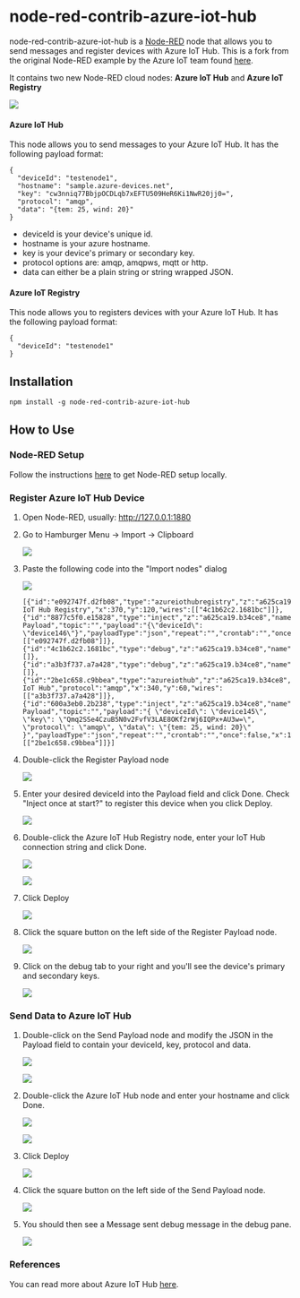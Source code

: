 # node-red-contrib-azure-iot-hub

node-red-contrib-azure-iot-hub is a <a href="http://nodered.org" target="_new">Node-RED</a> node that allows you to send messages and register devices with Azure IoT Hub. This is a fork from the original Node-RED example by the Azure IoT team found [here](https://github.com/Azure/azure-iot-sdks/tree/master/node/device/node-red).

It contains two new Node-RED cloud nodes: **Azure IoT Hub** and **Azure IoT Registry**

![](images/flow-nodes.png)

#### Azure IoT Hub

This node allows you to send messages to your Azure IoT Hub.  It has the following payload format:
```
{
  "deviceId": "testenode1",
  "hostname": "sample.azure-devices.net",
  "key": "cw3nniq77BbjpOCDLqb7xEFTU509HeR6Ki1NwR20jj0=",
  "protocol": "amqp",
  "data": "{tem: 25, wind: 20}"
}
```
- deviceId is your device's unique id.
- hostname is your azure hostname.
- key is your device's primary or secondary key.
- protocol options are: amqp, amqpws, mqtt or http.
- data can either be a plain string or string wrapped JSON.

#### Azure IoT Registry

This node allows you to registers devices with your Azure IoT Hub. It has the following payload format:

```
{
  "deviceId": "testenode1"
}
```

## Installation

```
npm install -g node-red-contrib-azure-iot-hub
```

## How to Use


### Node-RED Setup
Follow the instructions [here](http://nodered.org/docs/getting-started/installation) to get Node-RED setup locally.

### Register Azure IoT Hub Device

1. Open Node-RED, usually: <http://127.0.0.1:1880>

2. Go to Hamburger Menu -> Import -> Clipboard

    ![](images/import-clip.png)

3. Paste the following code into the "Import nodes" dialog

    ![](images/import-nodes.png)

    ```
    [{"id":"e092747f.d2fb08","type":"azureiothubregistry","z":"a625ca19.b34ce8","name":"Azure IoT Hub Registry","x":370,"y":120,"wires":[["4c1b62c2.1681bc"]]},{"id":"8877c5f0.e15828","type":"inject","z":"a625ca19.b34ce8","name":"Register Payload","topic":"","payload":"{\"deviceId\": \"device146\"}","payloadType":"json","repeat":"","crontab":"","once":false,"x":140,"y":120,"wires":[["e092747f.d2fb08"]]},{"id":"4c1b62c2.1681bc","type":"debug","z":"a625ca19.b34ce8","name":"Log","active":true,"console":"false","complete":"true","x":650,"y":120,"wires":[]},{"id":"a3b3f737.a7a428","type":"debug","z":"a625ca19.b34ce8","name":"Log","active":true,"console":"false","complete":"true","x":650,"y":60,"wires":[]},{"id":"2be1c658.c9bbea","type":"azureiothub","z":"a625ca19.b34ce8","name":"Azure IoT Hub","protocol":"amqp","x":340,"y":60,"wires":[["a3b3f737.a7a428"]]},{"id":"600a3eb0.2b238","type":"inject","z":"a625ca19.b34ce8","name":"Send Payload","topic":"","payload":"{ \"deviceId\": \"device145\", \"key\": \"Qmq2SSe4CzuB5N0v2FvfV3LAE8OKf2rWj6IQPx+AU3w=\", \"protocol\": \"amqp\", \"data\": \"{tem: 25, wind: 20}\" }","payloadType":"json","repeat":"","crontab":"","once":false,"x":130,"y":60,"wires":[["2be1c658.c9bbea"]]}]
    ```
4. Double-click the Register Payload node

    ![](images/register-payload-node.png)

5. Enter your desired deviceId into the Payload field and click Done. Check "Inject once at start?" to register this device when you click Deploy.

    ![](images/register-payload-input.png)

6. Double-click the Azure IoT Hub Registry node, enter your IoT Hub connection string and click Done.

    ![](images/azureiot-registry-node.png)

    ![](images/azureiot-registry-input.png)

7. Click Deploy

    ![](images/deploy.png)

8. Click the square button on the left side of the Register Payload node.

    ![](images/register-payload-node.png)

9. Click on the debug tab to your right and you'll see the device's primary and secondary keys.

    ![](images/device-register-output.png)


### Send Data to Azure IoT Hub

1. Double-click on the Send Payload node and modify the JSON in the Payload field to contain your deviceId, key, protocol and data.

    ![](images/send-payload-node.png)

    ![](images/send-payload-input.png)

2. Double-click the Azure IoT Hub node and enter your hostname and click Done.

    ![](images/azureiot-hub-node.png)

    ![](images/azureiot-hub-input.png)

3. Click Deploy

    ![](images/deploy.png)

4. Click the square button on the left side of the Send Payload node.

    ![](images/send-payload-node.png)

5. You should then see a Message sent debug message in the debug pane.

    ![](images/message-sent.png)

### References
You can read more about Azure IoT Hub [here](https://azure.microsoft.com/en-us/documentation/services/iot-hub/).



